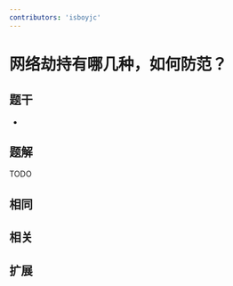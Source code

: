 ```yaml
---
contributors: 'isboyjc'
---
```


# 网络劫持有哪几种，如何防范？


## 题干

- 



## 题解

<!-- ::: details 点我查看题解 -->

  TODO

<!-- ::: -->



## 相同


## 相关


## 扩展

